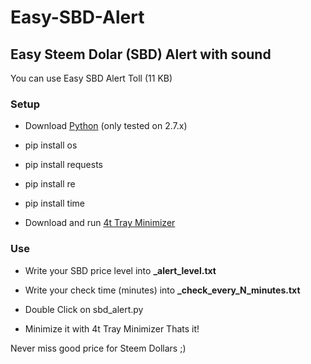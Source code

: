 # Easy-SBD-Alert
Easy Steem Dolar (SBD) Alert with sound
---

You can use Easy SBD Alert Toll (11 KB)

###  Setup
* Download [Python](https://www.python.org/downloads/) (only tested on 2.7.x)
* pip install os
* pip install requests
* pip install re
* pip install time

* Download and run [4t Tray Minimizer](http://download.cnet.com/4t-Tray-Minimizer/3000-2072_4-10079431.html)

### Use
* Write your SBD price level into **_alert_level.txt**
* Write your check time (minutes) into **_check_every_N_minutes.txt**
* Double Click on sbd_alert.py

* Minimize it with 4t Tray Minimizer
Thats it!

Never miss good price for Steem Dollars ;)

